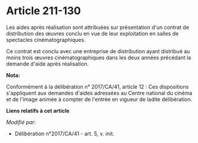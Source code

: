 # Article 211-130

Les aides après réalisation sont attribuées sur présentation d'un contrat de distribution des œuvres conclu en vue de leur
exploitation en salles de spectacles cinématographiques.

Ce contrat est conclu avec une entreprise de distribution ayant distribué au moins trois œuvres cinématographiques dans les
deux années précédant la demande d'aide après réalisation.

**Nota:**

Conformément à la délibération n° 2017/CA/41, article 12 : Ces dispositions s'appliquent aux demandes d'aides adressées au
Centre national du cinéma et de l'image animée à compter de l'entrée en vigueur de ladite délibération.

**Liens relatifs à cet article**

_Modifié par_:

  - Délibération n°2017/CA/41 - art. 5, v. init.
